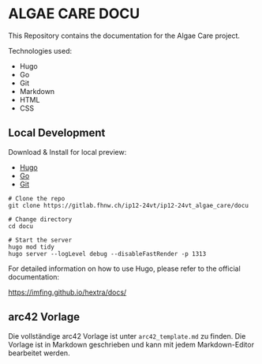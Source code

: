 # ALGAE CARE DOCU

This Repository contains the documentation for the Algae Care project.



Technologies used:
- Hugo
- Go
- Git
- Markdown
- HTML
- CSS

## Local Development

Download & Install for local preview:
- [Hugo](https://gohugo.io/getting-started/installing/)
- [Go](https://golang.org/doc/install)
- [Git](https://git-scm.com)

```shell
# Clone the repo
git clone https://gitlab.fhnw.ch/ip12-24vt/ip12-24vt_algae_care/docu
```
```shell
# Change directory
cd docu
```
```shell
# Start the server
hugo mod tidy
hugo server --logLevel debug --disableFastRender -p 1313
```

For detailed information on how to use Hugo, please refer to the official documentation:

https://imfing.github.io/hextra/docs/

## arc42 Vorlage

Die vollständige arc42 Vorlage ist unter `arc42_template.md` zu finden.
Die Vorlage ist in Markdown geschrieben und kann mit jedem Markdown-Editor bearbeitet werden.
